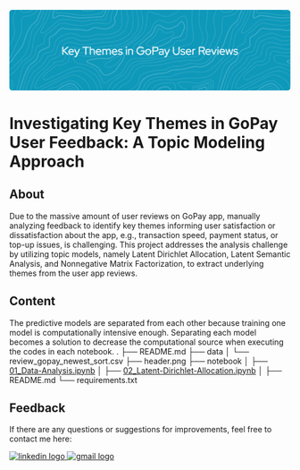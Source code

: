 ![header](header.png)

# Investigating Key Themes in GoPay User Feedback: A Topic Modeling Approach

## About
Due to the massive amount of user reviews on GoPay app, manually analyzing feedback to identify key themes informing user satisfaction or dissatisfaction about the app, e.g., transaction speed, payment status, or top-up issues, is challenging. This project addresses the analysis challenge by utilizing topic models, namely Latent Dirichlet Allocation, Latent Semantic Analysis, and Nonnegative Matrix Factorization, to extract underlying themes from the user app reviews.

## Content
The predictive models are separated from each other because training one model is computationally intensive enough. Separating each model becomes a solution to decrease the computational source when executing the codes in each notebook.
  .
  ├── README.md
  ├── data
  │   └── review_gopay_newest_sort.csv
  ├── header.png
  ├── notebook
  │   ├── [01_Data-Analysis.ipynb](https://nbviewer.org/github/LingAdeu/key-themes-in-user-reviews/blob/main/notebook/01_Data-Analysis.ipynb)
  │   ├── [02_Latent-Dirichlet-Allocation.ipynb](https://nbviewer.org/github/LingAdeu/key-themes-in-user-reviews/blob/main/notebook/02_Latent-Dirichlet-Allocation.ipynb)
  │   ├── README.md
  └── requirements.txt

## Feedback
If there are any questions or suggestions for improvements, feel free to contact me here:

<a href="https://www.linkedin.com/in/adelia-januarto/" target="_blank">
    <img src="https://raw.githubusercontent.com/maurodesouza/profile-readme-generator/master/src/assets/icons/social/linkedin/default.svg" width="52" height="40" alt="linkedin logo"/>
  </a>
<a href="mailto:januartoadelia@gmail.com" target="_blank">
    <img src="https://raw.githubusercontent.com/maurodesouza/profile-readme-generator/master/src/assets/icons/social/gmail/default.svg"  width="52" height="40" alt="gmail logo"/>
  </a>